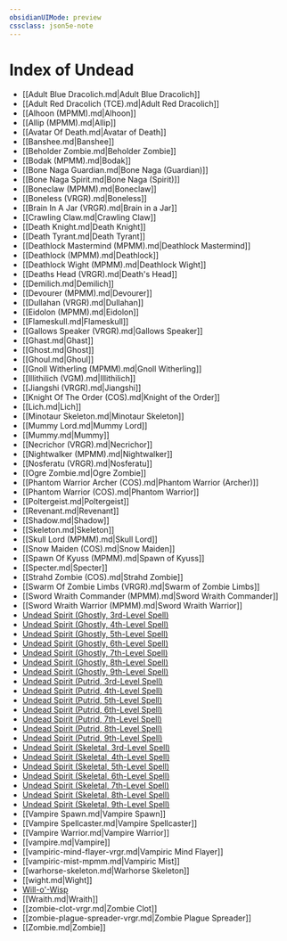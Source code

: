 ```yaml
---
obsidianUIMode: preview
cssclass: json5e-note
---
```

# Index of Undead

- [[Adult Blue Dracolich.md\|Adult Blue Dracolich]]
- [[Adult Red Dracolich (TCE).md\|Adult Red Dracolich]]
- [[Alhoon (MPMM).md\|Alhoon]]
- [[Allip (MPMM).md\|Allip]]
- [[Avatar Of Death.md\|Avatar of Death]]
- [[Banshee.md\|Banshee]]
- [[Beholder Zombie.md\|Beholder Zombie]]
- [[Bodak (MPMM).md\|Bodak]]
- [[Bone Naga Guardian.md\|Bone Naga (Guardian)]]
- [[Bone Naga Spirit.md\|Bone Naga (Spirit)]]
- [[Boneclaw (MPMM).md\|Boneclaw]]
- [[Boneless (VRGR).md\|Boneless]]
- [[Brain In A Jar (VRGR).md\|Brain in a Jar]]
- [[Crawling Claw.md\|Crawling Claw]]
- [[Death Knight.md\|Death Knight]]
- [[Death Tyrant.md\|Death Tyrant]]
- [[Deathlock Mastermind (MPMM).md\|Deathlock Mastermind]]
- [[Deathlock (MPMM).md\|Deathlock]]
- [[Deathlock Wight (MPMM).md\|Deathlock Wight]]
- [[Deaths Head (VRGR).md\|Death's Head]]
- [[Demilich.md\|Demilich]]
- [[Devourer (MPMM).md\|Devourer]]
- [[Dullahan (VRGR).md\|Dullahan]]
- [[Eidolon (MPMM).md\|Eidolon]]
- [[Flameskull.md\|Flameskull]]
- [[Gallows Speaker (VRGR).md\|Gallows Speaker]]
- [[Ghast.md\|Ghast]]
- [[Ghost.md\|Ghost]]
- [[Ghoul.md\|Ghoul]]
- [[Gnoll Witherling (MPMM).md\|Gnoll Witherling]]
- [[Illithilich (VGM).md\|Illithilich]]
- [[Jiangshi (VRGR).md\|Jiangshi]]
- [[Knight Of The Order (COS).md\|Knight of the Order]]
- [[Lich.md\|Lich]]
- [[Minotaur Skeleton.md\|Minotaur Skeleton]]
- [[Mummy Lord.md\|Mummy Lord]]
- [[Mummy.md\|Mummy]]
- [[Necrichor (VRGR).md\|Necrichor]]
- [[Nightwalker (MPMM).md\|Nightwalker]]
- [[Nosferatu (VRGR).md\|Nosferatu]]
- [[Ogre Zombie.md\|Ogre Zombie]]
- [[Phantom Warrior Archer (COS).md\|Phantom Warrior (Archer)]]
- [[Phantom Warrior (COS).md\|Phantom Warrior]]
- [[Poltergeist.md\|Poltergeist]]
- [[Revenant.md\|Revenant]]
- [[Shadow.md\|Shadow]]
- [[Skeleton.md\|Skeleton]]
- [[Skull Lord (MPMM).md\|Skull Lord]]
- [[Snow Maiden (COS).md\|Snow Maiden]]
- [[Spawn Of Kyuss (MPMM).md\|Spawn of Kyuss]]
- [[Specter.md\|Specter]]
- [[Strahd Zombie (COS).md\|Strahd Zombie]]
- [[Swarm Of Zombie Limbs (VRGR).md\|Swarm of Zombie Limbs]]
- [[Sword Wraith Commander (MPMM).md\|Sword Wraith Commander]]
- [[Sword Wraith Warrior (MPMM).md\|Sword Wraith Warrior]]
- [Undead Spirit (Ghostly, 3rd-Level Spell)](undead-spirit-ghostly-3rd-level-spell-tce.md)
- [Undead Spirit (Ghostly, 4th-Level Spell)](undead-spirit-ghostly-4th-level-spell-tce.md)
- [Undead Spirit (Ghostly, 5th-Level Spell)](undead-spirit-ghostly-5th-level-spell-tce.md)
- [Undead Spirit (Ghostly, 6th-Level Spell)](undead-spirit-ghostly-6th-level-spell-tce.md)
- [Undead Spirit (Ghostly, 7th-Level Spell)](undead-spirit-ghostly-7th-level-spell-tce.md)
- [Undead Spirit (Ghostly, 8th-Level Spell)](undead-spirit-ghostly-8th-level-spell-tce.md)
- [Undead Spirit (Ghostly, 9th-Level Spell)](undead-spirit-ghostly-9th-level-spell-tce.md)
- [Undead Spirit (Putrid, 3rd-Level Spell)](undead-spirit-putrid-3rd-level-spell-tce.md)
- [Undead Spirit (Putrid, 4th-Level Spell)](undead-spirit-putrid-4th-level-spell-tce.md)
- [Undead Spirit (Putrid, 5th-Level Spell)](undead-spirit-putrid-5th-level-spell-tce.md)
- [Undead Spirit (Putrid, 6th-Level Spell)](undead-spirit-putrid-6th-level-spell-tce.md)
- [Undead Spirit (Putrid, 7th-Level Spell)](undead-spirit-putrid-7th-level-spell-tce.md)
- [Undead Spirit (Putrid, 8th-Level Spell)](undead-spirit-putrid-8th-level-spell-tce.md)
- [Undead Spirit (Putrid, 9th-Level Spell)](undead-spirit-putrid-9th-level-spell-tce.md)
- [Undead Spirit (Skeletal, 3rd-Level Spell)](undead-spirit-skeletal-3rd-level-spell-tce.md)
- [Undead Spirit (Skeletal, 4th-Level Spell)](undead-spirit-skeletal-4th-level-spell-tce.md)
- [Undead Spirit (Skeletal, 5th-Level Spell)](undead-spirit-skeletal-5th-level-spell-tce.md)
- [Undead Spirit (Skeletal, 6th-Level Spell)](undead-spirit-skeletal-6th-level-spell-tce.md)
- [Undead Spirit (Skeletal, 7th-Level Spell)](undead-spirit-skeletal-7th-level-spell-tce.md)
- [Undead Spirit (Skeletal, 8th-Level Spell)](undead-spirit-skeletal-8th-level-spell-tce.md)
- [Undead Spirit (Skeletal, 9th-Level Spell)](undead-spirit-skeletal-9th-level-spell-tce.md)
- [[Vampire Spawn.md\|Vampire Spawn]]
- [[Vampire Spellcaster.md\|Vampire Spellcaster]]
- [[Vampire Warrior.md\|Vampire Warrior]]
- [[vampire.md\|Vampire]]
- [[vampiric-mind-flayer-vrgr.md\|Vampiric Mind Flayer]]
- [[vampiric-mist-mpmm.md\|Vampiric Mist]]
- [[warhorse-skeleton.md\|Warhorse Skeleton]]
- [[wight.md\|Wight]]
- [Will-o'-Wisp](will-o-wisp.md)
- [[Wraith.md\|Wraith]]
- [[zombie-clot-vrgr.md\|Zombie Clot]]
- [[zombie-plague-spreader-vrgr.md\|Zombie Plague Spreader]]
- [[Zombie.md\|Zombie]]

